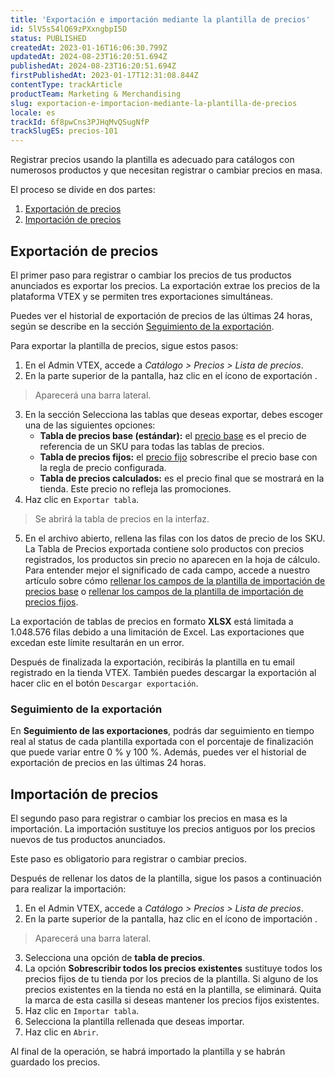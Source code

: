 ```yaml
---
title: 'Exportación e importación mediante la plantilla de precios'
id: 5lV5s54lQ69zPXxngbpI5D
status: PUBLISHED
createdAt: 2023-01-16T16:06:30.799Z
updatedAt: 2024-08-23T16:20:51.694Z
publishedAt: 2024-08-23T16:20:51.694Z
firstPublishedAt: 2023-01-17T12:31:08.844Z
contentType: trackArticle
productTeam: Marketing & Merchandising
slug: exportacion-e-importacion-mediante-la-plantilla-de-precios
locale: es
trackId: 6f8pwCns3PJHqMvQSugNfP
trackSlugES: precios-101
---
```


Registrar precios usando la plantilla es adecuado para catálogos con numerosos productos y que necesitan registrar o cambiar precios en masa.

El proceso se divide en dos partes:

1. 	[Exportación de precios](#exportacion-de-precios)
2. 	[Importación de precios](#importacion-de-precios)

## Exportación de precios

El primer paso para registrar o cambiar los precios de tus productos anunciados es exportar los precios. La exportación extrae los precios de la plataforma VTEX y se permiten tres exportaciones simultáneas.

Puedes ver el historial de exportación de precios de las últimas 24 horas, según se describe en la sección [Seguimiento de la exportación](#seguimiento-de-la-exportacion).

Para exportar la plantilla de precios, sigue estos pasos:

1. En el Admin VTEX, accede a *Catálogo > Precios > Lista de precios*.
2. En la parte superior de la pantalla, haz clic en el ícono de exportación <i class="fas fa-download"></i>.
> Aparecerá una barra lateral.
3. En la sección Selecciona las tablas que deseas exportar, debes escoger una de las siguientes opciones:
   - **Tabla de precios base (estándar):** el [precio base](https://help.vtex.com/es/tracks/precos-101--6f8pwCns3PJHqMvQSugNfP/3XcXp0r5WrJvogB8KIX4Kx) es el precio de referencia de un SKU para todas las tablas de precios.
   - **Tabla de precios fijos:** el [precio fijo](https://help.vtex.com/es/tracks/precos-101--6f8pwCns3PJHqMvQSugNfP/3HxF2u5VwidqnUGnFoKdDy) sobrescribe el precio base con la regla de precio configurada.
   - **Tabla de precios calculados:** es el precio final que se mostrará en la tienda. Este precio no refleja las promociones.
4. Haz clic en `Exportar tabla`.
> Se abrirá la tabla de precios en la interfaz.
5. En el archivo abierto, rellena las filas con los datos de precio de los SKU. La Tabla de Precios exportada contiene solo productos con precios registrados, los productos sin precio no aparecen en la hoja de cálculo. Para entender mejor el significado de cada campo, accede a nuestro artículo sobre cómo [rellenar los campos de la plantilla de importación de precios base](https://help.vtex.com/es/tutorial/preencher-campos-da-planilha-de-importacao-de-precos-base--4Jox8TeQ5feqAn78TZ0DNA) o [rellenar los campos de la plantilla de importación de precios fijos](https://help.vtex.com/es/tutorial/preencher-campos-da-planilha-de-importacao-de-precos-fixo--50RFoH3ruV97FJgeBUCURh).

<div class="alert alert-warning">
La exportación de tablas de precios en formato <strong>XLSX</strong> está limitada a 1.048.576 filas debido a una limitación de Excel. Las exportaciones que excedan este límite resultarán en un error.
</div>

Después de finalizada la exportación, recibirás la plantilla en tu email registrado en la tienda VTEX. También puedes descargar la exportación al hacer clic en el botón `Descargar exportación`.

### Seguimiento de la exportación

En **Seguimiento de las exportaciones**, podrás dar seguimiento en tiempo real al status de cada plantilla exportada con el porcentaje de finalización que puede variar entre 0 % y 100 %. Además, puedes ver el historial de exportación de precios en las últimas 24 horas.

## Importación de precios

El segundo paso para registrar o cambiar los precios en masa es la importación. La importación sustituye los precios antiguos por los precios nuevos de tus productos anunciados.

Este paso es obligatorio para registrar o cambiar precios.

Después de rellenar los datos de la plantilla, sigue los pasos a continuación para realizar la importación:

1. En el Admin VTEX, accede a *Catálogo > Precios > Lista de precios*.
3. En la parte superior de la pantalla, haz clic en el ícono de importación <i class="fas fa-upload"></i>.
> Aparecerá una barra lateral.
3. Selecciona una opción de **tabla de precios**.
4. La opción **Sobrescribir todos los precios existentes** sustituye todos los precios fijos de tu tienda por los precios de la plantilla. Si alguno de los precios existentes en la tienda no está en la plantilla, se eliminará. Quita la marca de esta casilla si deseas mantener los precios fijos existentes.
5. Haz clic en `Importar tabla`.
6. Selecciona la plantilla rellenada que deseas importar.
7. Haz clic en `Abrir`.

Al final de la operación, se habrá importado la plantilla y se habrán guardado los precios.
